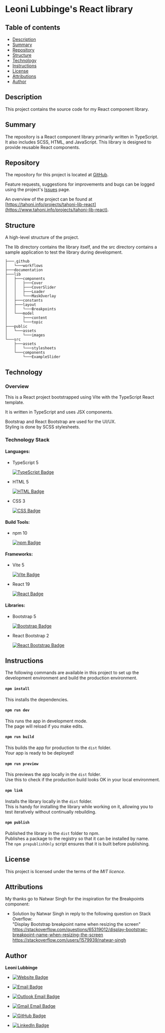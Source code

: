 # Leoni Lubbinge's React library

## Table of contents
- [Description](#description)
- [Summary](#summary)
- [Repository](#repository)
- [Structure](#structure)
- [Technology](#technology)
- [Instructions](#instructions)
- [License](#license)
- [Attributions](#attributions)
- [Author](#author)

## Description
This project contains the source code for my React component library.

## Summary
The repository is a React component library 
primarily written in TypeScript. 
It also includes SCSS, HTML, and JavaScript. 
This library is designed to provide reusable React components.

## Repository
The repository for this project is located at 
[GitHub](https://github.com/tahoni/tahoni-react-lib).

Feature requests, suggestions for improvements and bugs can be 
logged using the project's [Issues](https://github.com/tahoni/tahoni-react-lib/issues) page.

An overview of the project can be found at 
[https://tahoni.info/projects/tahoni-lib-react](https://www.tahoni.info/projects/tahoni-lib-react).

## Structure
A high-level structure of the project.

The lib directory contains the library itself, and the src directory contains 
a sample application to test the library during development.

```text
├───.github
│   └───workflows
├───documentation
├───lib
│   ├───components
│   │   ├───Cover
│   │   ├───CoverSlider
│   │   ├───Loader
│   │   └───MaskOverlay
│   ├───constants
│   ├───layout
│   │   └───Breakpoints
│   └───model
│       ├───content
│       └───topic
├───public
│   └───assets
│       └───images
└───src
    ├───assets
    │   └───stylesheets
    └───components
        └───ExampleSlider
```

## Technology

### Overview

This is a React project bootstrapped using Vite with the TypeScript React template.

It is written in TypeScript and uses JSX components.

Bootstrap and React Bootstrap are used for the UI/UX.<br/>
Styling is done by SCSS stylesheets.

### Technology Stack

#### Languages:

- TypeScript 5

  [![TypeScript Badge](https://img.shields.io/badge/TypeScript-3178C6?logo=typescript&logoColor=white)](https://www.typescriptlang.org/)

- HTML 5

  [![HTML Badge](https://img.shields.io/badge/HTML-E34F26?logo=html5&logoColor=white)](https://www.w3.org/)

- CSS 3

  [![CSS Badge](https://img.shields.io/badge/CSS-1572B6?logo=css3)](https://www.w3.org/)

#### Build Tools:

- npm 10

  [![npm Badge](https://img.shields.io/badge/npm-CB3837?logo=npm)](https://www.npmjs.com/)

#### Frameworks:

- Vite 5

  [![Vite Badge](https://img.shields.io/badge/Vite-646CFF?logo=vite&logoColor=white)](https://vitejs.dev/)

- React 19

  [![React Badge](https://img.shields.io/badge/React-CB3837?logo=react)](https://react.dev/)

#### Libraries:

- Bootstrap 5

  [![Bootstrap Badge](https://img.shields.io/badge/Bootstrap-7952B3?logo=bootstrap&logoColor=white)](https://getbootstrap.com/)

- React Bootstrap 2

  [![React Bootstrap Badge](https://img.shields.io/badge/React_Bootstrap-7952B3?logo=bootstrap&logoColor=white)](https://react-bootstrap.github.io/)

## Instructions
The following commands are available in this project 
to set up the development environment 
and build the production environment.

#### `npm install`
This installs the dependencies.

#### `npm run dev`
This runs the app in development mode.<br/>
The page will reload if you make edits.

#### `npm run build`
This builds the app for production to the `dist` folder.<br/>
Your app is ready to be deployed!

#### `npm run preview`
This previews the app locally in the `dist` folder.<br/>
Use this to check if the production build looks OK in your local environment.

#### `npm link`
Installs the library locally in the `dist` folder.<br/>
This is handy for installing the library while working on it,
allowing you to test iteratively without continually rebuilding.

#### `npm publish`
Published the library in the `dist` folder to npm.<br/>
Publishes a package to the registry so that it can be installed by name.<br/>
The `npm prepublishOnly` script ensures that it is built 
before publishing.

## License
This project is licensed under the terms of the _MIT licence_.

## Attributions
My thanks go to Natwar Singh for the inspiration for the Breakpoints component:
- Solution by Natwar Singh in reply to the following question on Stack Overflow:<br/>
  "Display Bootstrap breakpoint name when resizing the screen"<br/>
  https://stackoverflow.com/questions/65319012/display-bootstrap-breakpoint-name-when-resizing-the-screen<br/>
  https://stackoverflow.com/users/1579939/natwar-singh

## Author
**Leoni Lubbinge**

- [![Website Badge](https://custom-icon-badges.demolab.com/badge/https%3A%2F%2Ftahoni.info-blue?logo=file-code)](https://www.tahoni.info)
- [![Email Badge](https://custom-icon-badges.demolab.com/badge/leonil%40tahoni.info-blue?logo=mail)](mailto:leonil@tahoni.info)


- [![Outlook Email Badge](https://custom-icon-badges.demolab.com/badge/tahoni%40outlook.com-blue.svg?logo=mail)](mailto:tahoni@outlook.com)
- [![Gmail Email Badge](https://img.shields.io/badge/tahoni%40gmail.com-blue?logo=gmail)](mailto:tahoni@gmail.com)
- [![GitHub Badge](https://img.shields.io/badge/Leoni_Lubbinge-blue?logo=github)](https://github.com/tahoni)
- [![LinkedIn Badge](https://custom-icon-badges.demolab.com/badge/Leoni_Lubbinge-blue.svg?logoSource=feather&logo=linkedin)](https://www.linkedin.com/in/leoni-lubbinge-06066b16/)
